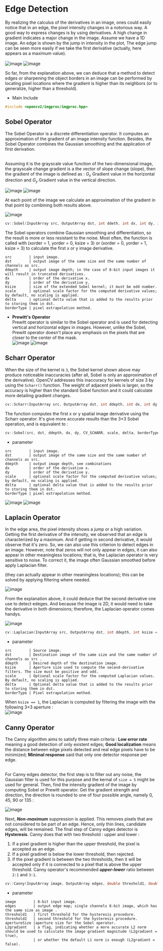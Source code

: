 # Edge Detection

By realizing the calculus of the derivatives in an image, ones could easily notice that in an edge, the pixel intensity changes in a notorious way. A good way to express changes is by using derivatives. A high change in gradient indicates a major change in the image. Assume we have a 1D image. An edge is shown by the jump in intensity in the plot, The edge jump can be seen more easily if we take the first derivative (actually, here appears as a maximum value). <br/><br/>
![image](https://github.com/KoKoLates/Photoshop-Demo/blob/main/Algorithm/Sharpening/images/origins.PNG)
![image](https://github.com/KoKoLates/Photoshop-Demo/blob/main/Algorithm/Sharpening/images/derivative.PNG) <br/>

So far, from the explanation above, we can deduce that a method to detect edges or sharpening the object borders in an image can be performed by locating pixel locations where the gradient is higher than its neighbors (or to generalize, higher than a threshold).

* Main Include
```cpp
#include <opencv2/imgproc/imgproc.hpp>
```

## Sobel Operator
The Sobel Operator is a discrete differentiation operator. It computes an approximation of the gradient of an image intensity function. Besides, the Sobel Operator combines the Gaussian smoothing and the application of first derivation. <br/><br/>

Assuming it is the grayscale value function of the two-dimensional image, the grayscale change gradient is a the vector of slope change (slope), then the gradient of the image is defined as : *G<sub>x</sub>* Gradient value in the horizontal direction and *G<sub>y</sub>* Gradient value in the vertical direction. <br/>

![image](https://github.com/KoKoLates/Photoshop-Demo/blob/main/Algorithm/Sharpening/images/x%20gradient.PNG)
![image](https://github.com/KoKoLates/Photoshop-Demo/blob/main/Algorithm/Sharpening/images/y%20gradient.PNG) <br/>
  
At each point of the image we calculate an approximation of the gradient in that point by combining both results above.
  
![image](https://github.com/KoKoLates/Photoshop-Demo/blob/main/Algorithm/Sharpening/images/sobel%20equation.PNG)
```cpp
cv::Sobel(InputArray src, OutputArray dst, int ddeth, int dx, int dy, int ksize = 3, double scale = 1, double delta = 0, int borderType = BORDER_DEFAULT)
```
The Sobel operators combine Gaussian smoothing and differentiation, so the result is more or less resistant to the noise. Most often, the function is called with (xorder = 1, yorder = 0, ksize = 3) or (xorder = 0, yorder = 1, ksize = 3) to calculate the first x or y image derivative.
```
src        | input image.
dst        | output image of the same size and the same number of channels as src.
ddepth     | output image depth; in the case of 8-bit input images it will result in truncated derivatives.
dx         | order of the derivative x.
dy         | order of the derivative y.
ksize      | size of the extended Sobel kernel; it must be odd number.
scale      | optional scale factor for the computed derivative values; by default, no scaling is applied.
delta      | optional delta value that is added to the results prior to storing them in dst.
borderType | pixel extrapolation method.
```

* **Prewitt's Operator** <br/>
Prewitt operator is similar to the Sobel operator and is used for detecting vertical and horizontal edges in images. However, unlike the Sobel, Prewitt operator doesn't place any emphasis on the pixels that are closer to the center of the mask. <br/>
![image](https://github.com/KoKoLates/Photoshop-Demo/blob/main/Algorithm/Sharpening/images/prewitt%20x.PNG)
![image](https://github.com/KoKoLates/Photoshop-Demo/blob/main/Algorithm/Sharpening/images/prewitt%20y.PNG)
  
## Scharr Operator
When the size of the kernel is `3`, the Sobel kernel shown above may produce noticeable inaccuracies (after all, Sobel is only an approximation of the derivative). OpenCV addresses this inaccuracy for kernels of size 3 by using the `Scharr()` function. The weight of adjacent pixels is larger, so the accuracy is higher than the standard Sobel function and it could calculate more detailing gradient changes.
```cpp
cv::Scharr(InputArray src, OutputArray dst, int ddepth, int dx, int dy, double scale = 1, double delta = 0, int borderType = BORDER_DEFAULT)
```
The function computes the first x or y spatial image derivative using the Scharr operator. It's give more accurate results than the 3×3 Sobel operation, and is equivalent to :
```cpp
cv::Sobel(src, dst, ddepth, dx, dy, CV_SCHARR, scale, delta, borderType)
```
*  parameter
```
src        | input image.
dst        | output image of the same size and the same number of channels as src.
ddepth     | output image depth, see combinations
dx         | order of the derivative x.
dy         | order of the derivative y.
scale      | optional scale factor for the computed derivative values; by default, no scaling is applied.
delta      | optional delta value that is added to the results prior to storing them in dst.
borderType | pixel extrapolation method.
```
  
![image](https://github.com/KoKoLates/Photoshop-Demo/blob/main/Algorithm/Sharpening/images/scharr%20x.PNG)
![image](https://github.com/KoKoLates/Photoshop-Demo/blob/main/Algorithm/Sharpening/images/scharr%20y.PNG)

## Laplacin Operator
In the edge area, the pixel intensity shows a jump or a high variation. Getting the first derivative of the intensity, we observed that an edge is characterized by a maximum. And if getting in second derivative, it would observe that it's zero. So, we can also use this criterion to detect edges in an image. However, note that zeros will not only appear in edges, it can also appear in other meaningless locations; that is, the Laplacian operator is very sensitive to noise. To correct it, the image often Gaussian smoothed before apply Laplacian filter.

(they can actually appear in other meaningless locations); this can be solved by applying filtering where needed. <br/>

![image](https://github.com/KoKoLates/Photoshop-Demo/blob/main/Algorithm/Sharpening/images/second%20derivative.PNG) <br/>

From the explanation above, it could deduce that the second derivative cne use to detect edeges. And because the image is 2D, it would need to take the derivative in both dimensions; therefore, the Laplacian operator comes handys. <br/>

![image](https://github.com/KoKoLates/Photoshop-Demo/blob/main/Algorithm/Sharpening/images/laplacian.PNG)
```cpp
cv::Laplacian(InputArray src, OutputArray dst, int ddepth, int ksize = 1, double scale = 1, double delta = 0, int borderType = BORDER_DEFAULT)
```
* parameter
```
src        | Source image.
dst        | Destination image of the same size and the same number of channels as src .
ddepth     | Desired depth of the destination image.
ksize      | Aperture size used to compute the second-derivative filters. The size must be positive and odd.
scale      | Optional scale factor for the computed Laplacian values. By default, no scaling is applied.
delta      | Optional delta value that is added to the results prior to storing them in dst.
borderType | Pixel extrapolation method.
```
When `ksize == 1`, the Laplacian is computed by filtering the image with the following 3×3 aperture : <br/>
![image](hhttps://github.com/KoKoLates/Photoshop-Demo/blob/main/Algorithm/Sharpening/images/laplacian%20ksize%201.PNG)

## Canny Operator
The Canny algorithm aims to satisfy three main criteria : **Low error rate** meaning a good detection of only existent edges; **Good localization** means the distance between edge pixels detected and real edge pixels have to be minimized; **Minimal response** said that only one detector response per edge. <br/><br/>

For Canny edges detector, the first step is to filter out any noise, the Gaussian filter is used for this purpose and the kernal of `size = 5` might be used for general. Then, find the intensity gradient of the image by computing Sobel or Prewitt operator. Get the gradient strength and direction, the direction is rounded to one of four possible angle, namely 0, 45, 90 or 135 : <br/>

![image](https://github.com/KoKoLates/Photoshop-Demo/blob/main/Algorithm/Sharpening/images/canny%20equation.PNG) <br/>

Next, ***Non-maximum*** suppression is applied. This removes pixels that are not considered to be part of an edge. Hence, only thin lines, candidate edges, will be remained. The final step of Canny edges detector is **Hysteresis**. Canny does that with two threshold : upper and lower : 
1. If a pixel gradient is higher than the upper threshold, the pixel is accepted as an edge.
2. If a pixel gradinet is below the lower threshold, then rejected.
3. If the pixel gradient is between the two thresholds, then it will be accepted only if it is connected to a pixel that is above the upper threshold.
Canny operator's recommended ***upper-lower*** ratio between `2:1` and `3:1`.
```cpp
cv::Canny(InputArray image, OutputArray edges, double threshold1, double threshold2, int apertureSize = 3, bool L2gradient = false)
```
* parameter
```
image        | 8-bit input image.
edges        | output edge map; single channels 8-bit image, which has the same size as image .
threshold1   | first threshold for the hysteresis procedure.
threshold2   | second threshold for the hysteresis procedure.
apertureSize |aperture size for the Sobel operator.
L2gradient   | a flag, indicating whether a more accurate L2 norm should be used to calculate the image gradient magnitude (L2gradient = true),
             | or whether the default L1 norm is enough (L2gradient = false).
```

